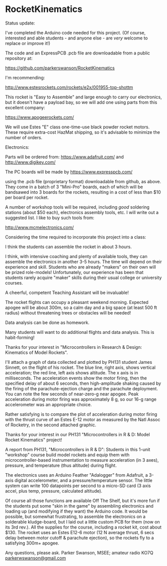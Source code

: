 # RocketKinematics

Status update:

I've completed the Arduino code needed for this project. (Of course, interested and able students - and anyone else - are *very* welcome to replace or improve it!)

The code and an ExpressPCB .pcb file are downloadable from a public repository at:

https://github.com/parkerswanson/RocketKinematics

I'm recommending:

http://www.estesrockets.com/rockets/e2x/001955-top-shottm

This rocket is "Easy to Assemble" and large enough to carry our electronics, but it doesn't have a payload bay, so we will add one using parts from this excellent company:

https://www.apogeerockets.com/

We will use Estes "E" class one-time-use black powder rocket motors. These require extra-cost HazMat shipping, so it's advisable to minimize the number of orders.

Electronics:

Parts will be ordered from:
https://www.adafruit.com/
and
http://www.digikey.com/

The PC boards will be made by
https://www.expresspcb.com/

using the .pcb file (proprietary format) downloadable from github, as above. They come in a batch of 3 "Mini-Pro" boards, each of which will be bandsawed into 3 boards for the rockets, resulting in a cost of less than $10 per board per rocket.

A number of workshop tools will be required, including *good* soldering stations (about $50 each), electronics assembly tools, etc. I will write out a suggested list. I like to buy such tools from:

http://www.mcmelectronics.com/

Considering the time required to incorporate this project into a class:

I think the students can assemble the rocket in about 3 hours.

I think, with intensive coaching and plenty of available tools, they can assemble the electronics in another 3-5 hours. The time will depend on their experience and skill. Students who are already "makers" on their own will be prized role-models! Unfortunately, our experience has been that students rarely acquire "maker" skills during their usual college or university courses. 

A cheerful, competent Teaching Assistant will be invaluable!

The rocket flights can occupy a pleasant weekend morning. Expected apogee will be about 300m, so a calm day and a big space (at least 500 ft radius) without threatening trees or obstacles will be needed!

Data analysis can be done as homework.

Many students will want to do additional flights and data analysis. This is habit-forming!

Thanks for your interest in "Microcontrollers in Research & Design: Kinematics of Model Rockets".

I'll attach a graph of data collected and plotted by PH131 student James Sinnett, on the flight of his rocket. The blue line, right axis, shows vertical acceleration; the red line, left axis shows altitude. The x axis is in milliseconds. The acceleration events show the motor firing, then the specified delay of about 6 seconds, then high-amplitude shaking caused by the firing of the parachute-ejection charge and the parachute deployment. You can note the few seconds of near-zero-g near apogee. Peak acceleration during motor firing was approximately 8 g, so our 16-g range accelerometer was an appropriate choice.

Rather satisfying is to compare the plot of acceleration during motor firing with the thrust curve of an Estes E-12 motor as measured by the Natl Assoc of Rocketry, in the second attached graphic. 

Thanks for your interest in our PH131 "Microcontrollers in R & D: Model Rocket Kinematics" project!

A report from PH131, "Microcontrollers in R & D": Students in this 1-unit "workshop" course build model rockets and equip them with microcontroller-based instrumentation to measure acceleration (in 3 axes), pressure, and temperature (thus altitude) during flight. 

The electronics uses an Arduino Feather "Adalogger" from Adafruit, a 3-axis digital accelerometer, and a pressure/temperature sensor. The little system can write 100 datapoints per second to a micro-SD card (3 axis accel, plus temp, pressure, calculated altitude). 

Of course all those functions are available Off The Shelf, but it's more fun if the students put some "skin in the game" by assembling electronics and loading up (and modifying if they want) the Arduino code. It would be possible, but somewhat frustrating, to assemble the electronics on a solderable kludge-board, but I laid out a little custom PCB for them (now on its 3rd rev.). All the supplies for the course, including a rocket kit, cost about $130. The rocket uses an Estes E12-6 motor (12 N average thrust, 6 secs delay between motor cutoff & parachute ejection), so the rockets fly to a satisfying 300m+ apogee.

Any questions, please ask.
Parker Swanson, MSEE; amateur radio KO7Q
parkerwswanson@gmail.com
